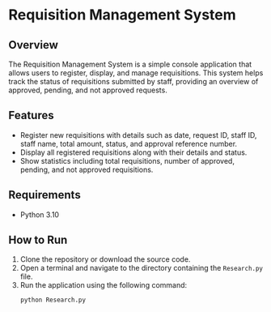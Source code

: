 
# Requisition Management System

## Overview
The Requisition Management System is a simple console application that allows users to register, display, and manage requisitions. This system helps track the status of requisitions submitted by staff, providing an overview of approved, pending, and not approved requests.

## Features
- Register new requisitions with details such as date, request ID, staff ID, staff name, total amount, status, and approval reference number.
- Display all registered requisitions along with their details and status.
- Show statistics including total requisitions, number of approved, pending, and not approved requisitions.

## Requirements
- Python 3.10

## How to Run
1. Clone the repository or download the source code.
2. Open a terminal and navigate to the directory containing the `Research.py` file.
3. Run the application using the following command:
   ```bash
   python Research.py
